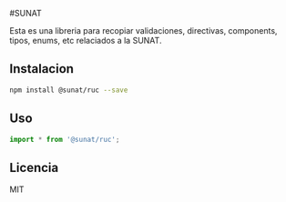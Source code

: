 #SUNAT

Esta es una libreria para recopiar validaciones, directivas, components, tipos, enums, etc relaciados a la SUNAT.

## Instalacion
```bash
npm install @sunat/ruc --save
```

## Uso
```javascript
import * from '@sunat/ruc';
```

## Licencia
MIT
